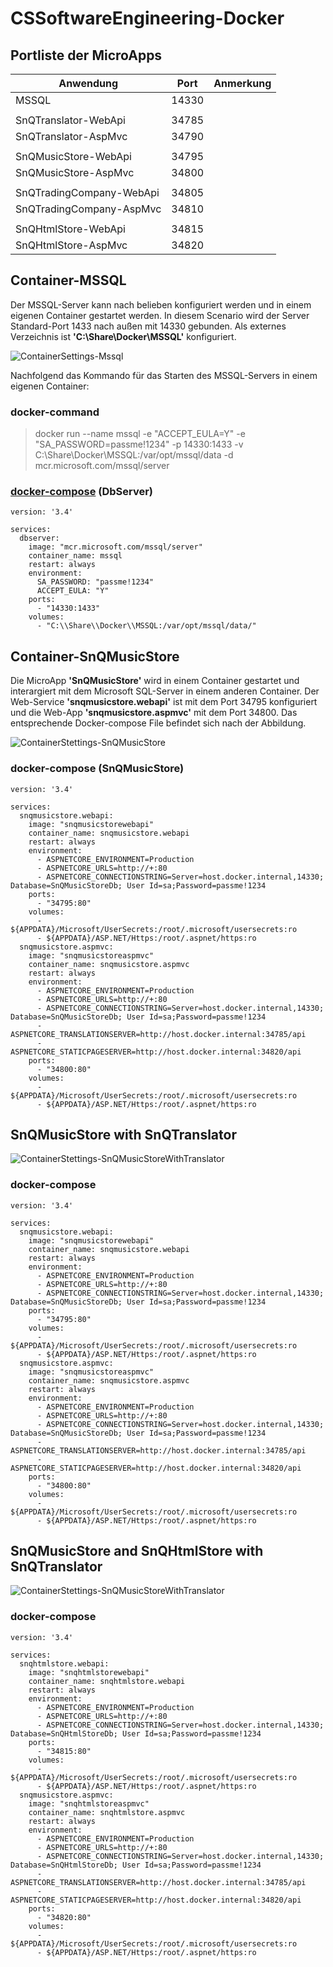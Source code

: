 # CSSoftwareEngineering-Docker

## Portliste der MicroApps

|Anwendung               |Port |Anmerkung|
|------------------------|-----|---------|
|MSSQL                   |14330|         |
|                        |     |         |
|SnQTranslator-WebApi    |34785|         |
|SnQTranslator-AspMvc    |34790|         |
|                        |     |         |
|SnQMusicStore-WebApi    |34795|         |
|SnQMusicStore-AspMvc    |34800|         |
|                        |     |         |
|SnQTradingCompany-WebApi|34805|         |
|SnQTradingCompany-AspMvc|34810|         |
|                        |     |         |
|SnQHtmlStore-WebApi     |34815|         |
|SnQHtmlStore-AspMvc     |34820|         |

## Container-MSSQL

Der MSSQL-Server kann nach belieben konfiguriert werden und in einem eigenen Container gestartet werden. In diesem Scenario wird der Server Standard-Port 1433 nach außen mit 14330 gebunden. Als externes Verzeichnis ist **'C:\Share\Docker\MSSQL'** konfiguriert.

![ContainerSettings-Mssql](ContainerSettings-MSSQL.png)

Nachfolgend das Kommando für das Starten des MSSQL-Servers in einem eigenen Container:

### docker-command

> docker run --name mssql -e "ACCEPT_EULA=Y" -e "SA_PASSWORD=passme!1234" -p 14330:1433 -v C:\Share\Docker\MSSQL:/var/opt/mssql/data -d mcr.microsoft.com/mssql/server

### [docker-compose](DbServer/docker-compose.yml) (DbServer)

```code
version: '3.4'

services:
  dbserver:
    image: "mcr.microsoft.com/mssql/server"
    container_name: mssql
    restart: always
    environment:
      SA_PASSWORD: "passme!1234"
      ACCEPT_EULA: "Y"
    ports:
      - "14330:1433"
    volumes:
      - "C:\\Share\\Docker\\MSSQL:/var/opt/mssql/data/"
```

## Container-SnQMusicStore

Die MicroApp **'SnQMusicStore'** wird in einem Container gestartet und interargiert mit dem Microsoft SQL-Server in einem anderen Container. Der Web-Service **'snqmusicstore.webapi'** ist mit dem Port 34795 konfiguriert und die Web-App **'snqmusicstore.aspmvc'** mit dem Port 34800. Das entsprechende Docker-compose File befindet sich nach der Abbildung.
 
![ContainerStettings-SnQMusicStore](ContainerSettings-SnQMusicStore.png)

### docker-compose (SnQMusicStore)

```code
version: '3.4'

services:
  snqmusicstore.webapi:
    image: "snqmusicstorewebapi"
    container_name: snqmusicstore.webapi
    restart: always
    environment:
      - ASPNETCORE_ENVIRONMENT=Production
      - ASPNETCORE_URLS=http://+:80
      - ASPNETCORE_CONNECTIONSTRING=Server=host.docker.internal,14330; Database=SnQMusicStoreDb; User Id=sa;Password=passme!1234
    ports:
      - "34795:80"
    volumes:
      - ${APPDATA}/Microsoft/UserSecrets:/root/.microsoft/usersecrets:ro
      - ${APPDATA}/ASP.NET/Https:/root/.aspnet/https:ro
  snqmusicstore.aspmvc:
    image: "snqmusicstoreaspmvc"
    container_name: snqmusicstore.aspmvc
    restart: always
    environment:
      - ASPNETCORE_ENVIRONMENT=Production
      - ASPNETCORE_URLS=http://+:80
      - ASPNETCORE_CONNECTIONSTRING=Server=host.docker.internal,14330; Database=SnQMusicStoreDb; User Id=sa;Password=passme!1234
      - ASPNETCORE_TRANSLATIONSERVER=http://host.docker.internal:34785/api
      - ASPNETCORE_STATICPAGESERVER=http://host.docker.internal:34820/api
    ports:
      - "34800:80"
    volumes:
      - ${APPDATA}/Microsoft/UserSecrets:/root/.microsoft/usersecrets:ro
      - ${APPDATA}/ASP.NET/Https:/root/.aspnet/https:ro
```
  
## SnQMusicStore with SnQTranslator

![ContainerStettings-SnQMusicStoreWithTranslator](ContainerSettings-SnQMusicStoreWithTranslator.png)

### docker-compose

```code
version: '3.4'

services:
  snqmusicstore.webapi:
    image: "snqmusicstorewebapi"
    container_name: snqmusicstore.webapi
    restart: always
    environment:
      - ASPNETCORE_ENVIRONMENT=Production
      - ASPNETCORE_URLS=http://+:80
      - ASPNETCORE_CONNECTIONSTRING=Server=host.docker.internal,14330; Database=SnQMusicStoreDb; User Id=sa;Password=passme!1234
    ports:
      - "34795:80"
    volumes:
      - ${APPDATA}/Microsoft/UserSecrets:/root/.microsoft/usersecrets:ro
      - ${APPDATA}/ASP.NET/Https:/root/.aspnet/https:ro
  snqmusicstore.aspmvc:
    image: "snqmusicstoreaspmvc"
    container_name: snqmusicstore.aspmvc
    restart: always
    environment:
      - ASPNETCORE_ENVIRONMENT=Production
      - ASPNETCORE_URLS=http://+:80
      - ASPNETCORE_CONNECTIONSTRING=Server=host.docker.internal,14330; Database=SnQMusicStoreDb; User Id=sa;Password=passme!1234
      - ASPNETCORE_TRANSLATIONSERVER=http://host.docker.internal:34785/api
      - ASPNETCORE_STATICPAGESERVER=http://host.docker.internal:34820/api
    ports:
      - "34800:80"
    volumes:
      - ${APPDATA}/Microsoft/UserSecrets:/root/.microsoft/usersecrets:ro
      - ${APPDATA}/ASP.NET/Https:/root/.aspnet/https:ro
```

## SnQMusicStore and SnQHtmlStore with SnQTranslator

![ContainerStettings-SnQMusicStoreWithTranslator](ContainerSettings-SnQMusicStoreAndSnQHtmlStoreWithTranslator.png)

### docker-compose

```code
version: '3.4'

services:
  snqhtmlstore.webapi:
    image: "snqhtmlstorewebapi"
    container_name: snqhtmlstore.webapi
    restart: always
    environment:
      - ASPNETCORE_ENVIRONMENT=Production
      - ASPNETCORE_URLS=http://+:80
      - ASPNETCORE_CONNECTIONSTRING=Server=host.docker.internal,14330; Database=SnQHtmlStoreDb; User Id=sa;Password=passme!1234
    ports:
      - "34815:80"
    volumes:
      - ${APPDATA}/Microsoft/UserSecrets:/root/.microsoft/usersecrets:ro
      - ${APPDATA}/ASP.NET/Https:/root/.aspnet/https:ro
  snqmusicstore.aspmvc:
    image: "snqhtmlstoreaspmvc"
    container_name: snqhtmlstore.aspmvc
    restart: always
    environment:
      - ASPNETCORE_ENVIRONMENT=Production
      - ASPNETCORE_URLS=http://+:80
      - ASPNETCORE_CONNECTIONSTRING=Server=host.docker.internal,14330; Database=SnQHtmlStoreDb; User Id=sa;Password=passme!1234
      - ASPNETCORE_TRANSLATIONSERVER=http://host.docker.internal:34785/api
      - ASPNETCORE_STATICPAGESERVER=http://host.docker.internal:34820/api
    ports:
      - "34820:80"
    volumes:
      - ${APPDATA}/Microsoft/UserSecrets:/root/.microsoft/usersecrets:ro
      - ${APPDATA}/ASP.NET/Https:/root/.aspnet/https:ro
```
